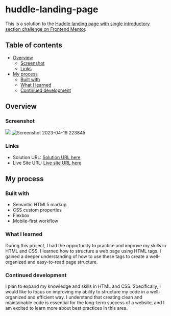 # huddle-landing-page

This is a solution to the [Huddle landing page with single introductory section challenge on Frontend Mentor](https://www.frontendmentor.io/challenges/huddle-landing-page-with-a-single-introductory-section-B_2Wvxgi0).

## Table of contents

- [Overview](#overview)
  - [Screenshot](#screenshot)
  - [Links](#links)
- [My process](#my-process)
  - [Built with](#built-with)
  - [What I learned](#what-i-learned)
  - [Continued development](#continued-development)




## Overview



### Screenshot
![](./screenshot.jpg)
![Screenshot 2023-04-19 223845](https://user-images.githubusercontent.com/130936157/233243644-8949a2e1-f1c2-4cf0-9ce9-da50bf4e0300.png)



### Links

- Solution URL: [Solution URL here](https://github.com/khatias/huddle-landing-page)
- Live Site URL: [Live site URL here](https://khatias.github.io/huddle-landing-page/)

## My process

### Built with

- Semantic HTML5 markup
- CSS custom properties
- Flexbox
- Mobile-first workflow

### What I learned

During this project, I had the opportunity to practice and improve my skills in HTML and CSS. I learned how to structure a web page using HTML tags. I gained a deeper understanding of how to use these tags to create a well-organized and easy-to-read page structure.


### Continued development

 I plan to expand my knowledge and skills in HTML and CSS. Specifically, I would like to focus on improving my ability to structure my code in a well-organized and efficient way. I understand that creating clean and maintainable code is essential for the long-term success of a website, and I am excited to learn more about best practices in this area.



